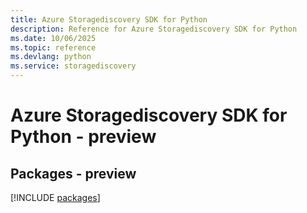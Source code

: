 ```yaml
---
title: Azure Storagediscovery SDK for Python
description: Reference for Azure Storagediscovery SDK for Python
ms.date: 10/06/2025
ms.topic: reference
ms.devlang: python
ms.service: storagediscovery
---
```

# Azure Storagediscovery SDK for Python - preview
## Packages - preview
[!INCLUDE [packages](storagediscovery-index.md)]